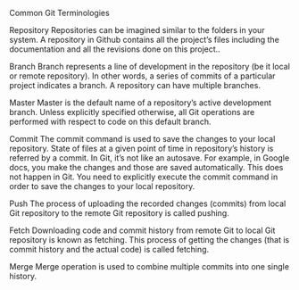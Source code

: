 Common Git Terminologies
 
Repository
Repositories can be imagined similar to the folders in your system. A repository in Github contains all the project’s files including the documentation and all the revisions done on this project..

Branch
Branch represents a line of development in the repository (be it local or remote repository). In other words, a series of commits of a particular project indicates a branch. A repository can have multiple branches. 

Master
Master is the default name of a repository’s active development branch. Unless explicitly specified otherwise, all Git operations are performed with respect to code on this default branch.   
 
Commit
The commit command is used to save the changes to your local repository. State of files at a given point of time in repository’s history is referred by a commit. In Git, it’s not like an autosave. For example, in Google docs, you make the changes and those are saved automatically. This does not happen in Git. You need to explicitly execute the commit command in order to save the changes to your local repository.
 
Push
The process of uploading the recorded changes (commits) from local Git repository to the remote Git repository is called pushing. 
 
Fetch
Downloading code and commit history from remote Git to local Git repository is known as fetching.  This process of getting the changes (that is commit history and the actual code) is called fetching. 

Merge
Merge operation is used to combine multiple commits into one single history. 

